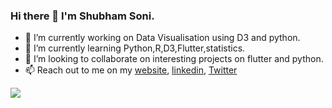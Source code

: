 ### Hi there 👋 I'm Shubham Soni.

- 🔭 I’m currently working on Data Visualisation using D3 and python.
- 🌱 I’m currently learning Python,R,D3,Flutter,statistics.
- 👯 I’m looking to collaborate on interesting projects on flutter and python.
- 📫 Reach out to me on my [website](https://shubham-soni.tech), [linkedin](https://linkedin.com/in/shubxam), [Twitter](https://twitter.com/shubxam)

<p> <img align=center src='https://github-readme-stats.vercel.app/api/?username=shubxam&show_icons=true&hide=stars&title_color=fff&icon_color=79ff97&text_color=9f9f9f&bg_color=151515'>
</p>
